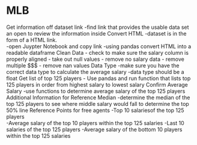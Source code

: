 # MLB
Get information off dataset link
    -find link that provides the usable data set an open to review the information inside
Convert HTML
    -dataset is in the form of a HTML link.  
    -open Juypter Notebook and copy link 
    -using pandas convert HTML into a readable dataframe
Clean Data
    - check to make sure the salary column is properly aligned
    - take out null values
    - remove no salary data
    - remove multiple $$$
    - remove nan values
Data Type
    -make sure you have the correct data type to calculate the average salary
    -data type should be a float
Get list of top 125 players
    - Use pandas and run function that lists top 125 players in order from highest salary to lowest salary
Confirm Average Salary
    -use functions to determine average salary of the top 125 players
Additional Information for Reference
Median
    -determine the median of the top 125 players to see where middle salary would fall to determine the top 50% line
Reference Points for free agents
    -Top 10 salariesof the top 125 players  
    -Average salary of the top 10 players within the top 125 salaries
    -Last 10 salaries of the top 125 players
    -Average salary of the bottom 10 players within the top 125 salaries

   
